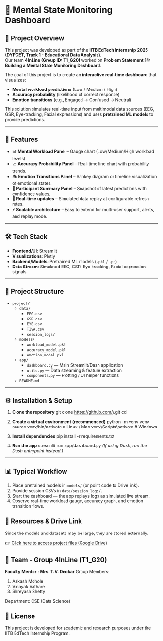 # 🧠 Mental State Monitoring Dashboard  

## 📌 Project Overview  
This project was developed as part of the **IITB EdTech Internship 2025 (DYPCET, Track 1 - Educational Data Analysis)**.  
Our team **4InLine (Group ID: T1_G20)** worked on **Problem Statement 14: Building a Mental State Monitoring Dashboard**.  

The goal of this project is to create an **interactive real-time dashboard** that visualizes:  
- **Mental workload predictions** (Low / Medium / High)  
- **Accuracy probability** (likelihood of correct response)  
- **Emotion transitions** (e.g., Engaged → Confused → Neutral)  

This solution simulates real-time input from multimodal data sources (EEG, GSR, Eye-tracking, Facial expressions) and uses **pretrained ML models** to provide predictions.  

---

## 🚀 Features  
- 📊 **Mental Workload Panel** – Gauge chart (Low/Medium/High workload levels).  
- 📈 **Accuracy Probability Panel** – Real-time line chart with probability trends.  
- 🎭 **Emotion Transitions Panel** – Sankey diagram or timeline visualization of emotional states.  
- 👤 **Participant Summary Panel** – Snapshot of latest predictions with confidence values.  
- 🔄 **Real-time updates** – Simulated data replay at configurable refresh rates.  
- ⚡ **Scalable architecture** – Easy to extend for multi-user support, alerts, and replay mode.  

---

## 🛠️ Tech Stack  
- **Frontend/UI**: Streamlit
- **Visualizations**: Plotly  
- **Backend/Models**: Pretrained ML models (`.pkl` / `.pt`)  
- **Data Stream**: Simulated EEG, GSR, Eye-tracking, Facial expression signals  

---

## 📂 Project Structure
- `project/`
  - `data/`
    - `EEG.csv`
    - `GSR.csv`
    - `EYE.csv`
    - `TIVA.csv`
    - `session_logs/`
  - `models/`
    - `workload_model.pkl`
    - `accuracy_model.pkl`
    - `emotion_model.pkl`
  - `app/`
    - `dashboard.py`        — Main Streamlit/Dash application
    - `utils.py`            — Data streaming & feature extraction
    - `components.py`       — Plotting / UI helper functions
  - `README.md`

---

## ⚙️ Installation & Setup

1. **Clone the repository**
    git clone https://github.com/<your-username>/<repo-name>.git
    cd <repo-name>

2. **Create a virtual environment (recommended)**
    python -m venv venv
    source venv/bin/activate   # Linux / Mac
    venv\Scripts\activate      # Windows

3. **Install dependencies**
    pip install -r requirements.txt

4. **Run the app**
    streamlit run app/dashboard.py
   *(If using Dash, run the Dash entrypoint instead.)*

---

## 📊 Typical Workflow
1. Place pretrained models in `models/` (or point code to Drive link).  
2. Provide session CSVs in `data/session_logs/`.  
3. Start the dashboard — the app replays logs as simulated live stream.  
4. Observe real-time workload gauge, accuracy graph, and emotion transition flows.


## 🔗 Resources & Drive Link

Since the models and datasets may be large, they are stored externally.

👉 [Click here to access project files (Google Drive)](https://drive.google.com/drive/folders/1ceLALHU3k7zsFGPZ8IhNIpAbEuE6Ihah)

## 👥 Team - Group 4InLine (T1_G20)

**Faculty Mentor** : **Mrs. T.V. Deokar**
Group Members: <br>
1. Aakash Mohole <br>
2. Vinayak Vathare <br>
3. Shreyash Shetty

               


Department: CSE (Data Science)

## 📜 License

This project is developed for academic and research purposes under the IITB EdTech Internship Program.
